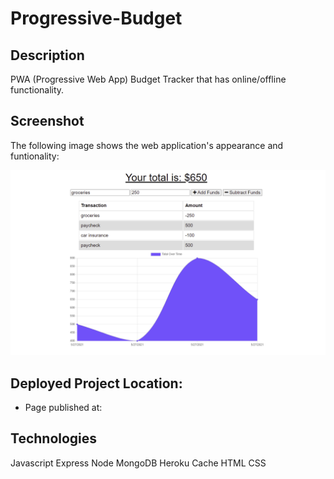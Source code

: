 # Progressive-Budget

## Description
PWA (Progressive Web App) Budget Tracker that has online/offline functionality. 

## Screenshot
The following image shows the web application's appearance and funtionality:

![progressive-budget](public/assets/budget-tracker-snapshot.png)

## Deployed Project Location:

* Page published at: 

## Technologies 

Javascript Express Node MongoDB Heroku Cache HTML CSS 

